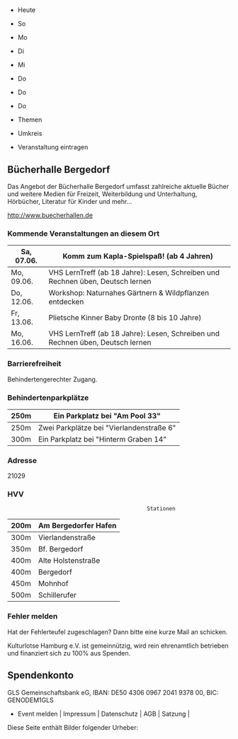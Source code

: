 # 

- Heute
- So
- Mo
- Di
- Mi
- Do
- Do
- Do

- Themen
- Umkreis

- Veranstaltung eintragen

## Bücherhalle Bergedorf

<!-- image -->

Das Angebot der Bücherhalle Bergedorf umfasst zahlreiche aktuelle Bücher und weitere Medien für Freizeit, Weiterbildung und Unterhaltung, Hörbücher, Literatur für Kinder und mehr...
						


http://www.buecherhallen.de

### Kommende Veranstaltungen an diesem Ort

| Sa, 07.06.   |  Komm zum Kapla-Spielspaß! (ab 4 Jahren)                                       |
|--------------|--------------------------------------------------------------------------------|
| Mo, 09.06.   | VHS LernTreff (ab 18 Jahre): Lesen, Schreiben und Rechnen üben, Deutsch lernen |
| Do, 12.06.   | Workshop: Naturnahes Gärtnern & Wildpflanzen entdecken                         |
| Fr, 13.06.   | Plietsche Kinner Baby Dronte (8 bis 10 Jahre)                                  |
| Mo, 16.06.   | VHS LernTreff (ab 18 Jahre): Lesen, Schreiben und Rechnen üben, Deutsch lernen |

### Barrierefreiheit

Behindertengerechter Zugang.

### Behindertenparkplätze

| 250m    | Ein Parkplatz bei "Am Pool  33"          |
|---------|------------------------------------------|
| 250m    | Zwei Parkplätze bei "Vierlandenstraße 6" |
| 300m    | Ein Parkplatz bei "Hinterm Graben 14"    |

### Adresse

21029

### HVV
                                                Stationen

| 200m   | Am Bergedorfer Hafen   |
|--------|------------------------|
| 300m   | Vierlandenstraße       |
| 350m   | Bf. Bergedorf          |
| 400m   | Alte Holstenstraße     |
| 400m   | Bergedorf              |
| 450m   | Mohnhof                |
| 500m   | Schillerufer           |

### Fehler melden

Hat der Fehlerteufel zugeschlagen? Dann bitte eine kurze Mail an 
 schicken.

Kulturlotse Hamburg e.V. ist gemeinnützig, wird rein ehrenamtlich betrieben und finanziert sich zu 100% aus Spenden.

## Spendenkonto

GLS Gemeinschaftsbank eG, IBAN: DE50 4306 0967 2041 9378 00, BIC: GENODEM1GLS

- Event melden | Impressum | Datenschutz | AGB | Satzung |

Diese Seite enthält Bilder folgender Urheber:

<!-- image -->